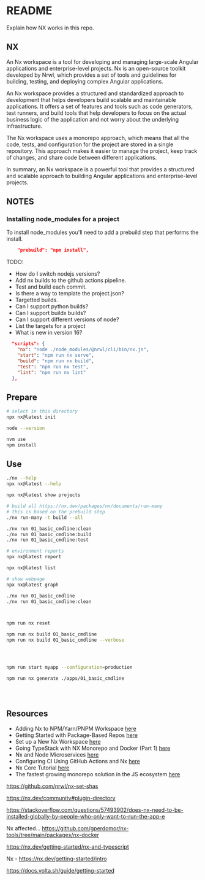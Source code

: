 # README

Explain how NX works in this repo.  

## NX

An Nx workspace is a tool for developing and managing large-scale Angular applications and enterprise-level projects. Nx is an open-source toolkit developed by Nrwl, which provides a set of tools and guidelines for building, testing, and deploying complex Angular applications.

An Nx workspace provides a structured and standardized approach to development that helps developers build scalable and maintainable applications. It offers a set of features and tools such as code generators, test runners, and build tools that help developers to focus on the actual business logic of the application and not worry about the underlying infrastructure.

The Nx workspace uses a monorepo approach, which means that all the code, tests, and configuration for the project are stored in a single repository. This approach makes it easier to manage the project, keep track of changes, and share code between different applications.

In summary, an Nx workspace is a powerful tool that provides a structured and scalable approach to building Angular applications and enterprise-level projects.

## NOTES

### Installing node_modules for a project

To install node_modules you'll need to add a prebuild step that performs the install.  

```json
    "prebuild": "npm install",
```

TODO:

* How do I switch nodejs versions?
* Add nx builds to the github actions pipeline.
* Test and build each commit.
* Is there a way to template the project.json?
* Targetted builds.
* Can I support python builds?
* Can I support buildx builds?
* Can I support different versions of node?
* List the targets for a project
* What is new in version 16?



```json
  "scripts": {
    "nx": "node ./node_modules/@nrwl/cli/bin/nx.js",
    "start": "npm run nx serve",
    "build": "npm run nx build",
    "test": "npm run nx test",
    "lint": "npm run nx lint"
  },
```

## Prepare

```sh
# select in this directory
npx nx@latest init

node --version

nvm use
npm install 
```

## Use

```sh
./nx --help
npx nx@latest --help

npx nx@latest show projects

# build all https://nx.dev/packages/nx/documents/run-many
# this is based on the prebuild step
./nx run-many -t build --all              

./nx run 01_basic_cmdline:clean
./nx run 01_basic_cmdline:build
./nx run 01_basic_cmdline:test

# environment reports
npx nx@latest report

npx nx@latest list  

# show webpage
npx nx@latest graph

./nx run 01_basic_cmdline      
./nx run 01_basic_cmdline:clean



npm run nx reset

npm run nx build 01_basic_cmdline   
npm run nx build 01_basic_cmdline --verbose




npm run start myapp --configuration=production 

npm run nx generate ./apps/01_basic_cmdline 





```


## Resources

* Adding Nx to NPM/Yarn/PNPM Workspace [here](https://nx.dev/recipes/adopting-nx/adding-to-monorepo)  
* Getting Started with Package-Based Repos [here](https://nx.dev/tutorials/package-based-repo-tutorial)  
* Set up a New Nx Workspace [here](https://nx.dev/recipes/getting-started/set-up-a-new-workspace)
* Going TypeStack with NX Monorepo and Docker (Part 1) [here](https://blog.devgenius.io/going-typestack-with-nx-monorepo-and-docker-part-1-d5ff257981f2)
* Nx and Node Microservices [here](https://blog.nrwl.io/nx-and-node-microservices-b6df3cd1bad6)
* Configuring CI Using GitHub Actions and Nx [here](https://nx.dev/recipes/ci/monorepo-ci-github-actions)
* Nx Core Tutorial [here](https://nx.dev/core-tutorial)  
* The fastest growing monorepo solution in the JS ecosystem [here](https://dev.to/nx/nx-the-fastest-growing-monorepo-solution-in-the-js-ecosystem-5en9)  

https://github.com/nrwl/nx-set-shas



https://nx.dev/community#plugin-directory

https://stackoverflow.com/questions/57493902/does-nx-need-to-be-installed-globally-by-people-who-only-want-to-run-the-app-e

Nx affected…  https://github.com/gperdomor/nx-tools/tree/main/packages/nx-docker

https://nx.dev/getting-started/nx-and-typescript

Nx - https://nx.dev/getting-started/intro

https://docs.volta.sh/guide/getting-started
